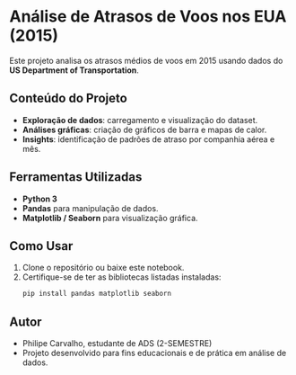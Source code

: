 # Análise de Atrasos de Voos nos EUA (2015)

Este projeto analisa os atrasos médios de voos em 2015 usando dados do **US Department of Transportation**.

## Conteúdo do Projeto
- **Exploração de dados**: carregamento e visualização do dataset.
- **Análises gráficas**: criação de gráficos de barra e mapas de calor.
- **Insights**: identificação de padrões de atraso por companhia aérea e mês.

## Ferramentas Utilizadas
- **Python 3**
- **Pandas** para manipulação de dados.
- **Matplotlib / Seaborn** para visualização gráfica.

## Como Usar
1. Clone o repositório ou baixe este notebook.
2. Certifique-se de ter as bibliotecas listadas instaladas:
   ```bash
   pip install pandas matplotlib seaborn
## Autor
- Philipe Carvalho, estudante de ADS (2-SEMESTRE)
- Projeto desenvolvido para fins educacionais e de prática em análise de dados.